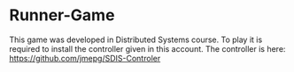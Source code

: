 # Runner-Game
This game was developed in Distributed Systems course. To play it is required to install the controller given in this account.
The controller is here: https://github.com/jmepg/SDIS-Controler

